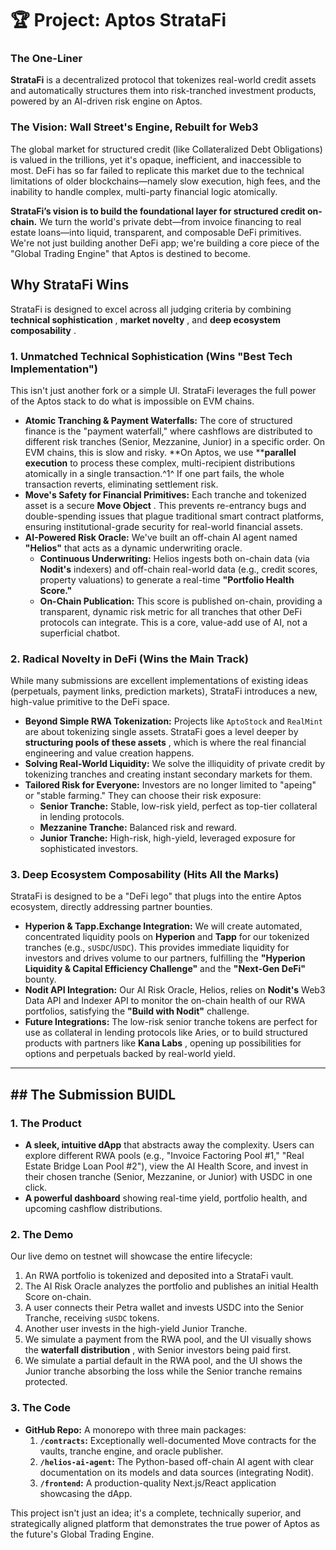 # 🏆 Project: **Aptos StrataFi**

### The One-Liner

**StrataFi** is a decentralized protocol that tokenizes real-world credit assets and automatically structures them into risk-tranched investment products, powered by an AI-driven risk engine on Aptos.

### The Vision: Wall Street's Engine, Rebuilt for Web3

The global market for structured credit (like Collateralized Debt Obligations) is valued in the trillions, yet it's opaque, inefficient, and inaccessible to most. DeFi has so far failed to replicate this market due to the technical limitations of older blockchains—namely slow execution, high fees, and the inability to handle complex, multi-party financial logic atomically.

**StrataFi’s vision is to build the foundational layer for structured credit on-chain.** We turn the world's private debt—from invoice financing to real estate loans—into liquid, transparent, and composable DeFi primitives. We're not just building another DeFi app; we're building a core piece of the "Global Trading Engine" that Aptos is destined to become.

## Why StrataFi Wins

StrataFi is designed to excel across all judging criteria by combining  **technical sophistication** ,  **market novelty** , and  **deep ecosystem composability** .

### 1. Unmatched Technical Sophistication (Wins "Best Tech Implementation")

This isn't just another fork or a simple UI. StrataFi leverages the full power of the Aptos stack to do what is impossible on EVM chains.

* **Atomic Tranching & Payment Waterfalls:** The core of structured finance is the "payment waterfall," where cashflows are distributed to different risk tranches (Senior, Mezzanine, Junior) in a specific order. On EVM chains, this is slow and risky. **On Aptos, we use ****parallel execution** to process these complex, multi-recipient distributions atomically in a single transaction.^1^ If one part fails, the whole transaction reverts, eliminating settlement risk.
* **Move's Safety for Financial Primitives:** Each tranche and tokenized asset is a secure  **Move Object** . This prevents re-entrancy bugs and double-spending issues that plague traditional smart contract platforms, ensuring institutional-grade security for real-world financial assets.
* **AI-Powered Risk Oracle:** We've built an off-chain AI agent named **"Helios"** that acts as a dynamic underwriting oracle.
  * **Continuous Underwriting:** Helios ingests both on-chain data (via **Nodit's** indexers) and off-chain real-world data (e.g., credit scores, property valuations) to generate a real-time **"Portfolio Health Score."**
  * **On-Chain Publication:** This score is published on-chain, providing a transparent, dynamic risk metric for all tranches that other DeFi protocols can integrate. This is a core, value-add use of AI, not a superficial chatbot.

### 2. Radical Novelty in DeFi (Wins the Main Track)

While many submissions are excellent implementations of existing ideas (perpetuals, payment links, prediction markets), StrataFi introduces a new, high-value primitive to the DeFi space.

* **Beyond Simple RWA Tokenization:** Projects like `AptoStock` and `RealMint` are about tokenizing single assets. StrataFi goes a level deeper by  **structuring pools of these assets** , which is where the real financial engineering and value creation happens.
* **Solving Real-World Liquidity:** We solve the illiquidity of private credit by tokenizing tranches and creating instant secondary markets for them.
* **Tailored Risk for Everyone:** Investors are no longer limited to "apeing" or "stable farming." They can choose their risk exposure:
  * **Senior Tranche:** Stable, low-risk yield, perfect as top-tier collateral in lending protocols.
  * **Mezzanine Tranche:** Balanced risk and reward.
  * **Junior Tranche:** High-risk, high-yield, leveraged exposure for sophisticated investors.

### 3. Deep Ecosystem Composability (Hits All the Marks)

StrataFi is designed to be a "DeFi lego" that plugs into the entire Aptos ecosystem, directly addressing partner bounties.

* **Hyperion & Tapp.Exchange Integration:** We will create automated, concentrated liquidity pools on **Hyperion** and **Tapp** for our tokenized tranches (e.g., `sUSDC`/`USDC`). This provides immediate liquidity for investors and drives volume to our partners, fulfilling the **"Hyperion Liquidity & Capital Efficiency Challenge"** and the **"Next-Gen DeFi"** bounty.
* **Nodit API Integration:** Our AI Risk Oracle, Helios, relies on **Nodit's** Web3 Data API and Indexer API to monitor the on-chain health of our RWA portfolios, satisfying the **"Build with Nodit"** challenge.
* **Future Integrations:** The low-risk senior tranche tokens are perfect for use as collateral in lending protocols like Aries, or to build structured products with partners like  **Kana Labs** , opening up possibilities for options and perpetuals backed by real-world yield.

---

## ## The Submission BUIDL

### 1. The Product

* **A sleek, intuitive dApp** that abstracts away the complexity. Users can explore different RWA pools (e.g., "Invoice Factoring Pool #1," "Real Estate Bridge Loan Pool #2"), view the AI Health Score, and invest in their chosen tranche (Senior, Mezzanine, or Junior) with USDC in one click.
* **A powerful dashboard** showing real-time yield, portfolio health, and upcoming cashflow distributions.

### 2. The Demo

Our live demo on testnet will showcase the entire lifecycle:

1. An RWA portfolio is tokenized and deposited into a StrataFi vault.
2. The AI Risk Oracle analyzes the portfolio and publishes an initial Health Score on-chain.
3. A user connects their Petra wallet and invests USDC into the Senior Tranche, receiving `sUSDC` tokens.
4. Another user invests in the high-yield Junior Tranche.
5. We simulate a payment from the RWA pool, and the UI visually shows the  **waterfall distribution** , with Senior investors being paid first.
6. We simulate a partial default in the RWA pool, and the UI shows the Junior tranche absorbing the loss while the Senior tranche remains protected.

### 3. The Code

* **GitHub Repo:** A monorepo with three main packages:
  1. **`/contracts`:** Exceptionally well-documented Move contracts for the vaults, tranche engine, and oracle publisher.
  2. **`/helios-ai-agent`:** The Python-based off-chain AI agent with clear documentation on its models and data sources (integrating Nodit).
  3. **`/frontend`:** A production-quality Next.js/React application showcasing the dApp.

This project isn't just an idea; it's a complete, technically superior, and strategically aligned platform that demonstrates the true power of Aptos as the future's Global Trading Engine.
